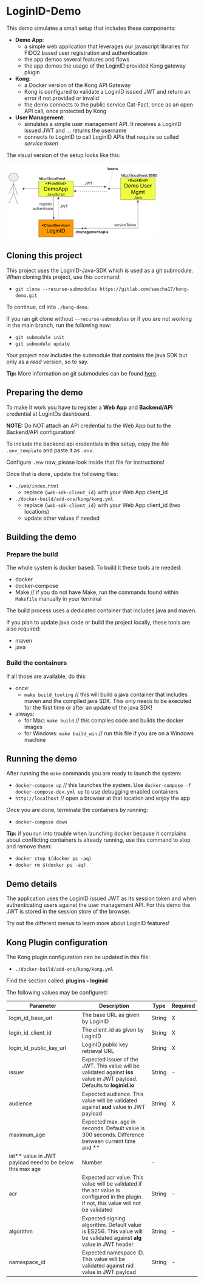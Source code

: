 # LoginID-Demo

This demo simulates a small setup that includes these components:

- **Demo App**:
  - a simple web application that leverages our javascript libraries for FIDO2 based user registration and authentication
  - the app demos several features and flows
  - the app demos the usage of the LoginID provided Kong gateway plugin
- **Kong**:
  - a Docker version of the Kong API Gateway
  - Kong is configured to validate a LoginID issued JWT and return an error if not provided or invalid
  - the demo connects to the public service Cat-Fact, once as an open API call, once protected by Kong
- **User Management**:
  - simulates a simple user management API. It receives a LoginID issued JWT and ... returns the username
  - connects to LoginID to call LoginID APIs that require so called *service token*

The visual version of the setup looks like this:

![alt overview](web/images/managecreds.png)

## Cloning this project

This project uses the LoginID-Java-SDK which is used as a git submodule. When cloning this project, use this command:

- `git clone --recurse-submodules https://gitlab.com/sascha17/kong-demo.git`

To continue, cd into `./kong-demo`.

If you ran git clone without `--recurse-submodules` or if you are not working in the main branch, run the following now:

- `git submodule init`
- `git submodule update`

Your project now includes the submodule that contains the java SDK but only as a *read* version, so to say.

**Tip:** More information on git submodules can be found [here](https://git-scm.com/book/en/v2/Git-Tools-Submodules).

## Preparing the demo

To make it work you have to register a **Web App** and **Backend/API** credential at LoginIDs dashboard.

**NOTE:** Do NOT attach an API credential to the Web App but to the Backend/API configuration! 

To include the backend api credentials in this setup, copy the file `.env_template` and paste it as `.env`.

Configure `.env` now, please look inside that file for instructions!

Once that is done, update the following files:

- `./web/index.html`
  - replace `{web-sdk-client_id}` with your Web App client_id
- `./docker-build/add-ons/kong/kong.yml`
  - replace `{web-sdk-client_id}` with your Web App client_id (two locations)
  - update other values if needed

## Building the demo

### Prepare the build

The whole system is docker based. To build it these tools are needed:

- docker
- docker-compose
- Make  // if you do not have Make, run the commands found within `Makefile` manually in your terminal

The build process uses a dedicated container that includes java and maven.

If you plan to update java code or build the project locally, these tools are also required:

- maven
- java

### Build the containers

If all those are available, do this:

- once:
  - `make build_tooling`  // this will build a java container that includes maven and the compiled java SDK. This only needs to be executed for the first time or after an update of the java SDK!
- always:
  - for Mac: `make build`  // this compiles code and builds the docker images
  - for Windows: `make build_win` // run this file if you are on a Windows machine

## Running the demo

After running the `make` commands you are ready to launch the system:

- `docker-compose up`  // this launches the system. Use `docker-compose -f docker-compose-dev.yml up` to use debugging enabled containers 
- `http://localhost`  // open a browser at that location and enjoy the app

Once you are done, terminate the containers by running:

- `docker-compose down`

**Tip:** if you run into trouble when launching docker because it complains about conflicting containers is already running, use this command to stop and remove them:

- `docker stop $(docker ps -aq)`
- `docker rm $(docker ps -aq)`

## Demo details

The application uses the LoginID issued JWT as its session token and when authenticating users against the user management API. 
For this demo the JWT is stored in the session store of the browser.

Try out the different menus to learn more about LoginID features!

## Kong Plugin configuration

The Kong plugin configuration can be updated in this file:
 
- `./docker-build/add-ons/kong/kong.yml`

Find the section called: **plugins - loginid**

The following values may be configured:

|Parameter|Description|Type|Required|
|---------|-----------|----|--------|
|login_id_base_url|The base URL as given by LoginID|String|X|
|login_id_client_id|The client_id as given by LoginID|String|X|
|login_id_public_key_url|LoginID public key retrieval URL|String|X|
|issuer|Expected issuer of the JWT. This value will be validated against **iss** value in JWT payload. Defaults to **loginid.io**|String|-|
|audience|Expected audience. This value will be validated against **aud** value in JWT payload|String|X|
|maximum_age|Expected max. age in seconds. Default value is 300 seconds. Difference between current time and **
iat** value in JWT payload need to be below this max age|Number|-|
|acr|Expected acr value. This value will be validated if the acr value is configured in the plugin. If not, this value will not be validated|String|-|
|algorithm|Expected signing algorithm. Default value is ES256. This value will be validated against **alg** value in JWT header|String|-|
|namespace_id|Expected namespace ID. This value will be validated against nid value in JWT payload|String|-|